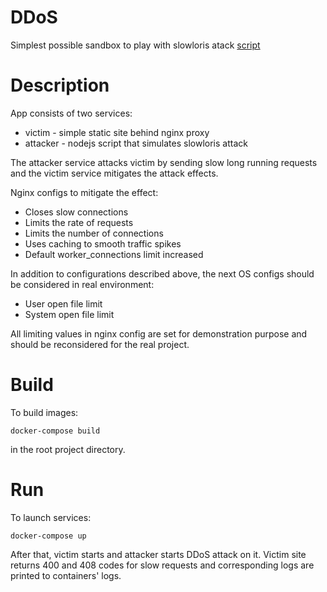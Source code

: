 # DDoS
Simplest possible sandbox to play with slowloris atack [script](https://github.com/tj/slowloris)

# Description
App consists of two services:
* victim - simple static site behind nginx proxy
* attacker - nodejs script that simulates slowloris attack

The attacker service attacks victim by sending slow long running requests and the victim service mitigates the attack effects.

Nginx configs to mitigate the effect:
* Closes slow connections
* Limits the rate of requests
* Limits the number of connections
* Uses caching to smooth traffic spikes
* Default worker_connections limit increased

In addition to configurations described above, the next OS configs should be considered in real environment:
* User open file limit
* System open file limit

All limiting values in nginx config are set for demonstration purpose and should be reconsidered for the real project.

# Build
To build images:
```
docker-compose build
```
in the root project directory.

# Run
To launch services:
```
docker-compose up
```
After that, victim starts and attacker starts DDoS attack on it. 
Victim site returns 400 and 408 codes for slow requests and corresponding logs are printed to containers' logs.

